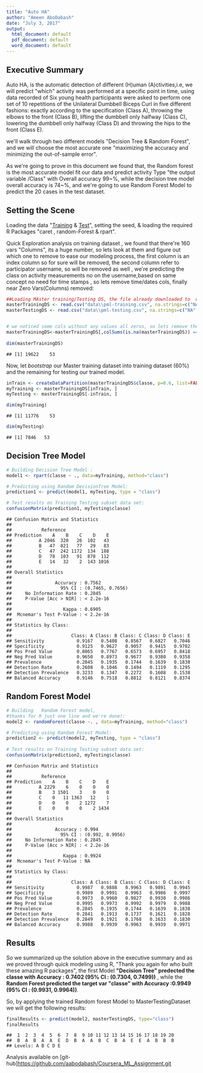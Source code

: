 ```yaml
---
title: "Auto HA"
author: "Ameen AboDabash"
date: "July 3, 2017"
output:
  html_document: default
  pdf_document: default
  word_document: default
---
```




## Executive Summary ##
Auto HA, is the automatic detection of different (H)uman (A)ctivities,i.e, we will predict "which" activity was performed at a specific point in time, using data recorded of Six young health participants were asked to perform one set of 10 repetitions of the Unilateral Dumbbell Biceps Curl in five different fashions: exactly according to the specification (Class A), throwing the elbows to the front (Class B), lifting the dumbbell only halfway (Class C), lowering the dumbbell only halfway (Class D) and throwing the hips to the front (Class E).

we'll walk through two different models "Decision Tree & Random Forest", and we will choose the most accurate one "maximizing the accuracy and minimizing the out-of-sample error".

As we're going to prove in this document we found that, the Random forest is the most accurate model fit our data and predict activity Type "the output variable /Class" with Overall accuracy 99~%, while the decision tree model overall accuracy is 74~%, and we're going to use Random Forest Model to predict the 20 cases in the test dataset.




## Setting the Scene ##
Loading the data "[Training](https://d396qusza40orc.cloudfront.net/predmachlearn/pml-training.csv) & [Test](https://d396qusza40orc.cloudfront.net/predmachlearn/pml-testing.csv)", setting the seed, & loading the required R Packages "caret , random-Forest & rpart".



Quick Exploration analysis on training dataset , we found that there're 160 vars "Columns", its a huge number, so lets look at them and figure out which one to remove to ease our modeling process, the first column is an index column so for sure will be removed, the second column refer to participator username, so will be removed as well , we're predicting the class on activity measurements no on the username,based on same concept no need for time stamps , so lets remove time/dates cols,  finally  near Zero Vars(Columns) removed:




```r
##Loading MAster training/Testing DS, the file already downloaded to  data folder, access the src code to view the scrip
masterTrainingDS <- read.csv("data\\pml-training.csv", na.strings=c("NA","#DIV/0!",""))[-c(1:7)]
masterTestingDS <- read.csv("data\\pml-testing.csv", na.strings=c("NA","#DIV/0!",""))[-c(1,7)]


# we noticed some cols without any values all zeros, so lets remove them from the master trianing ds
masterTrainingDS<-masterTrainingDS[,colSums(is.na(masterTrainingDS)) == 0]
 
dim(masterTrainingDS)
```

```
## [1] 19622    53
```


Now, let *bootstrap* our Master training dataset into training dataset (60%) and the remaining for testing our trained model.


```r
inTrain <- createDataPartition(masterTrainingDS$classe, p=0.6, list=FALSE)
myTraining <- masterTrainingDS[inTrain, ]
myTesting <- masterTrainingDS[-inTrain, ]

dim(myTraining)
```

```
## [1] 11776    53
```

```r
dim(myTesting)
```

```
## [1] 7846   53
```
 


## Decision Tree Model ##



```r
# Building Decision Tree Model :
model1 <- rpart(classe ~ ., data=myTraining, method="class")

# Predicting using Random DecisionTree Model:
prediction1 <- predict(model1, myTesting, type = "class")

# Test results on Training Testing subset data set:
confusionMatrix(prediction1, myTesting$classe)
```

```
## Confusion Matrix and Statistics
## 
##           Reference
## Prediction    A    B    C    D    E
##          A 2046  320   26  102   43
##          B   47  821   77   29   83
##          C   47  242 1172  134  188
##          D   78  103   91  878  112
##          E   14   32    2  143 1016
## 
## Overall Statistics
##                                           
##                Accuracy : 0.7562          
##                  95% CI : (0.7465, 0.7656)
##     No Information Rate : 0.2845          
##     P-Value [Acc > NIR] : < 2.2e-16       
##                                           
##                   Kappa : 0.6905          
##  Mcnemar's Test P-Value : < 2.2e-16       
## 
## Statistics by Class:
## 
##                      Class: A Class: B Class: C Class: D Class: E
## Sensitivity            0.9167   0.5408   0.8567   0.6827   0.7046
## Specificity            0.9125   0.9627   0.9057   0.9415   0.9702
## Pos Pred Value         0.8065   0.7767   0.6573   0.6957   0.8418
## Neg Pred Value         0.9650   0.8973   0.9677   0.9380   0.9358
## Prevalence             0.2845   0.1935   0.1744   0.1639   0.1838
## Detection Rate         0.2608   0.1046   0.1494   0.1119   0.1295
## Detection Prevalence   0.3233   0.1347   0.2272   0.1608   0.1538
## Balanced Accuracy      0.9146   0.7518   0.8812   0.8121   0.8374
```
 


## Random Forest Model ##


```r
# Building   Random Forest model,
#thanks for R just one line and we're done!:
model2 <- randomForest(classe ~. , data=myTraining, method="class")

# Predicting using Random Forest Model:
prediction2 <- predict(model2, myTesting, type = "class")
 
# Test results on Training Testing subset data set:
confusionMatrix(prediction2, myTesting$classe)
```

```
## Confusion Matrix and Statistics
## 
##           Reference
## Prediction    A    B    C    D    E
##          A 2229    6    0    0    0
##          B    3 1501    3    0    0
##          C    0   11 1363   12    1
##          D    0    0    2 1272    7
##          E    0    0    0    2 1434
## 
## Overall Statistics
##                                          
##                Accuracy : 0.994          
##                  95% CI : (0.992, 0.9956)
##     No Information Rate : 0.2845         
##     P-Value [Acc > NIR] : < 2.2e-16      
##                                          
##                   Kappa : 0.9924         
##  Mcnemar's Test P-Value : NA             
## 
## Statistics by Class:
## 
##                      Class: A Class: B Class: C Class: D Class: E
## Sensitivity            0.9987   0.9888   0.9963   0.9891   0.9945
## Specificity            0.9989   0.9991   0.9963   0.9986   0.9997
## Pos Pred Value         0.9973   0.9960   0.9827   0.9930   0.9986
## Neg Pred Value         0.9995   0.9973   0.9992   0.9979   0.9988
## Prevalence             0.2845   0.1935   0.1744   0.1639   0.1838
## Detection Rate         0.2841   0.1913   0.1737   0.1621   0.1828
## Detection Prevalence   0.2849   0.1921   0.1768   0.1633   0.1830
## Balanced Accuracy      0.9988   0.9939   0.9963   0.9939   0.9971
```



## Results ##
So we summarized up the solution above in the executive summary and as we proved through quick modeling using R, "Thank you again for who built these amazing R packages", the first Model **"Decision Tree" predected the classe with Accuracy : 0.7402 (95% CI : (0.7304, 0.7499))**  , while the **Random Forest predicted the target var "classe" with Accuracy :0.9949 (95% CI : (0.9931, 0.9964))**.

So, by applying the trained Random forest Model to MasterTestingDataset we will get the following results:



```r
finalResults <- predict(model2, masterTestingDS, type="class")
finalResults
```

```
##  1  2  3  4  5  6  7  8  9 10 11 12 13 14 15 16 17 18 19 20 
##  B  A  B  A  A  E  D  B  A  A  B  C  B  A  E  E  A  B  B  B 
## Levels: A B C D E
```

Analysis available on [git-hub]<https://github.com/aabodabash/Coursera_ML_Assignment.git>
